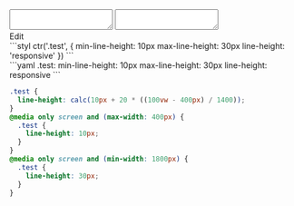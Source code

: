 <div data-size="300" class="code-cont" data-example="custom-size-B">
    <div class="code">
        <div class="code-wrap">
            <textarea id="stylus"></textarea>
            <textarea id="css"></textarea>
            <div class="edit-code">
                <span>Edit</span>
            </div>
        </div>
    </div>
</div>


<div data-size="300" data-examples="stylus"></div>
```styl
ctr('.test', {
  min-line-height: 10px
  max-line-height: 30px
  line-height: 'responsive'
})
```

<div data-size="300" data-examples="yaml"></div>
```yaml
.test:
  min-line-height: 10px
  max-line-height: 30px
  line-height: responsive
```

```css
.test {
  line-height: calc(10px + 20 * ((100vw - 400px) / 1400));
}
@media only screen and (max-width: 400px) {
  .test {
    line-height: 10px;
  }
}
@media only screen and (min-width: 1800px) {
  .test {
    line-height: 30px;
  }
}
```
<div class="cf"></div>
